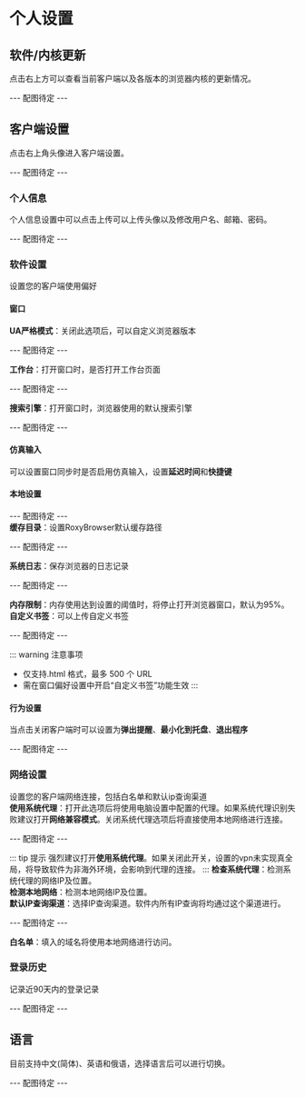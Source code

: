 # 个人设置

## 软件/内核更新
点击右上方可以查看当前客户端以及各版本的浏览器内核的更新情况。  

--- 配图待定 ---  

## 客户端设置
点击右上角头像进入客户端设置。  

--- 配图待定 ---  

### 个人信息
个人信息设置中可以点击上传可以上传头像以及修改用户名、邮箱、密码。  

--- 配图待定 ---  

### 软件设置
设置您的客户端使用偏好
#### 窗口
**UA严格模式**：关闭此选项后，可以自定义浏览器版本

--- 配图待定 ---  

**工作台**：打开窗口时，是否打开工作台页面  

--- 配图待定 ---  

**搜索引擎**：打开窗口时，浏览器使用的默认搜索引擎  

--- 配图待定 ---  


#### 仿真输入
可以设置窗口同步时是否启用仿真输入，设置**延迟时间**和**快捷键**  


#### 本地设置
--- 配图待定 ---  
**缓存目录**：设置RoxyBrowser默认缓存路径  

--- 配图待定 ---  

**系统日志**：保存浏览器的日志记录  

--- 配图待定 ---    

**内存限制**：内存使用达到设置的阈值时，将停止打开浏览器窗口，默认为95%。  
**自定义书签**：可以上传自定义书签  

--- 配图待定 ---  

::: warning 注意事项
* 仅支持.html 格式，最多 500 个 URL
* 需在窗口偏好设置中开启“自定义书签”功能生效
:::

#### 行为设置
当点击关闭客户端时可以设置为**弹出提醒**、**最小化到托盘**、**退出程序**  

--- 配图待定 ---  


### 网络设置
设置您的客户端网络连接，包括白名单和默认ip查询渠道  
**使用系统代理**：打开此选项后将使用电脑设置中配置的代理。如果系统代理识别失败建议打开**网络兼容模式**。关闭系统代理选项后将直接使用本地网络进行连接。  

--- 配图待定 ---  

::: tip 提示
强烈建议打开**使用系统代理**。如果关闭此开关，设置的vpn未实现真全局，将导致软件为非海外环境，会影响到代理的连接。
:::
**检查系统代理**：检测系统代理的网络IP及位置。  
**检测本地网络**：检测本地网络IP及位置。  
**默认IP查询渠道**：选择IP查询渠道。软件内所有IP查询将均通过这个渠道进行。  

--- 配图待定 ---  

**白名单**：填入的域名将使用本地网络进行访问。

### 登录历史
记录近90天内的登录记录  

--- 配图待定 ---  


## 语言
目前支持中文(简体)、英语和俄语，选择语言后可以进行切换。  

--- 配图待定 ---  
